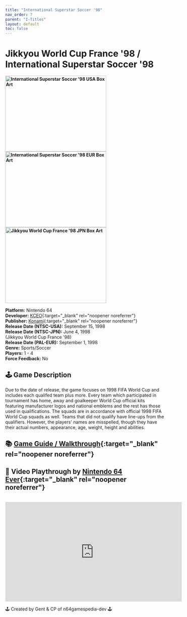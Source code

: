 ```yaml
---
title: "International Superstar Soccer '98"
nav_order: 7
parent: "I-Titles"
layout: default
toc: false
---
```


# Jikkyou World Cup France '98 / International Superstar Soccer '98

<b>
<img src="https://www.project64-legacy.com/data/uploads/BoxArt/2d/International%20Superstar%20Soccer%20%2798%20%28USA%29.png" alt="International Superstar Soccer '98 USA Box Art" width="320" height="240" />
<img src="https://images.launchbox-app.com/69dd0590-fcce-4523-8c3f-c70d5e1a74a6.jpg" alt="International Superstar Soccer '98 EUR Box Art" width="320" height="240" />
<img src="https://images.launchbox-app.com/000095f9-c5ed-4326-a5b9-7645b0b04811.png" alt="Jikkyou World Cup France '98 JPN Box Art" width="320" height="240" />
</b>

**Platform:** Nintendo 64  
**Developer:** [KCEO](https://en.wikipedia.org/wiki/Konami#Former_subsidiaries){:target="_blank" rel="noopener noreferrer"}  
**Publisher:** [Konami](https://en.wikipedia.org/wiki/Konami){:target="_blank" rel="noopener noreferrer"}  
**Release Date (NTSC-USA):** September 15, 1998  
**Release Date (NTSC-JPN):** June 4, 1998  
(Jikkyou World Cup France '98)  
**Release Date (PAL-EUR):** September 1, 1998  
**Genre:** Sports/Soccer  
**Players:** 1 - 4  
**Force Feedback:** No  

## 🕹️ Game Description
Due to the date of release, the game focuses on 1998 FIFA World Cup and includes each qualifed team plus more. Every team which participated in tournament has home, away and goalkeeper World Cup official kits featuring manufacturer logos and national emblems and the rest has those used in qualifications. The squads are in accordance with official 1998 FIFA World Cup squads as well. Teams that did not qualify have line-ups from the qualifiers. However, the players' names are misspelled, though they have their actual numbers, appearance, age, weight, height and abilities.

## 📚 [Game Guide / Walkthrough](https://gamefaqs.gamespot.com/n64/574489-international-superstar-soccer-98/faqs/82002){:target="_blank" rel="noopener noreferrer"}

## 🎥 Video Playthrough by [Nintendo 64 Ever](https://www.youtube.com/channel/UCJGb8I27ZXFM1Ox6qxc9Dlg){:target="_blank" rel="noopener noreferrer"}
<br />  
<iframe width="560" height="315" src="https://www.youtube.com/embed/LzUHouZONes" title="International Superstar Soccer '98 Gameplay by Nintendo 64 Ever" frameborder="0" allowfullscreen></iframe>

🕹️ Created by Gent & CP of n64gamespedia-dev 🕹️  
<!-- Vault Format: n64gamespedia-dev -->  
<!-- Protocol Source: _vault-specs/format-protocol.md -->
